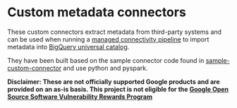 # Custom metadata connectors 

These custom connectors extract metadata from third-party systems and can be used when running a [managed connectivity pipeline](https://cloud.google.com/dataplex/docs/managed-connectivity-overview) to import metadata into [BigQuery universal catalog](https://cloud.google.com/dataplex/docs/catalog-overview).

They have been built based on the sample connector code found in [sample-custom-connector](../sample-custom-connector) and use python and pyspark.

**Disclaimer: These are not officially supported Google products and are provided on an as-is basis. This project is not eligible for the [Google Open Source Software Vulnerability Rewards Program](https://bughunters.google.com/open-source-security)**
